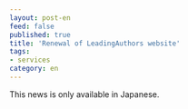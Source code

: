 ```yaml
---
layout: post-en
feed: false
published: true
title: 'Renewal of LeadingAuthors website'
tags:
- services
category: en
---
```

This news is only available in Japanese.
